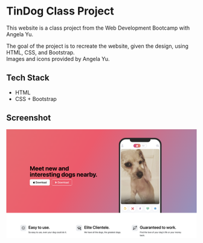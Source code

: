 # TinDog Class Project

This website is a class project from the Web Development Bootcamp with Angela Yu.  

The goal of the project is to recreate the website, given the design, using HTML, CSS, and Bootstrap.  
Images and icons provided by Angela Yu.

## Tech Stack

- HTML
- CSS + Bootstrap

## Screenshot

![Screenshot of TinDog project website hero](./images/tinDogThmb.png)